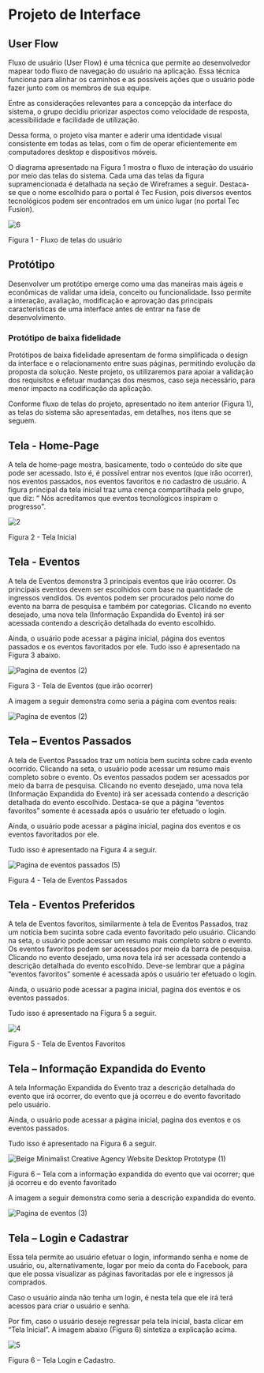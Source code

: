
# Projeto de Interface

## User Flow

Fluxo de usuário (User Flow) é uma técnica que permite ao desenvolvedor mapear todo fluxo de navegação do usuário na aplicação. Essa técnica funciona para alinhar os caminhos e as possíveis ações que o usuário pode fazer junto com os membros de sua equipe.

Entre as considerações relevantes para a concepção da interface do sistema, o grupo decidiu priorizar aspectos como velocidade de resposta, acessibilidade e facilidade de utilização. 

Dessa forma, o projeto visa manter e aderir uma identidade visual consistente em todas as telas, com o fim de operar eficientemente em computadores desktop e dispositivos móveis.

O diagrama apresentado na Figura 1 mostra o fluxo de interação do usuário por meio das telas do sistema. Cada uma das telas da figura supramencionada é detalhada na seção de Wireframes a seguir. Destaca-se que o nome escolhido para o portal é Tec Fusion, pois diversos eventos tecnológicos podem ser encontrados em um único lugar (no portal Tec Fusion). 

![6](https://github.com/ICEI-PUC-Minas-PMV-ADS/pmv-ads-2023-2-e1-proj-web-t11-pmv-ads-2023-2-e1-proj-vendaingressos/assets/145787867/14842d7d-9f68-4102-9c32-82e673030267)

Figura 1 - Fluxo de telas do usuário

## Protótipo

Desenvolver um protótipo emerge como uma das maneiras mais ágeis e econômicas de validar uma ideia, conceito ou funcionalidade. Isso permite a interação, avaliação, modificação e aprovação das principais características de uma interface antes de entrar na fase de desenvolvimento. 

### Protótipo de baixa fidelidade

Protótipos de baixa fidelidade apresentam de forma simplificada o design da interface e o relacionamento entre suas páginas, permitindo evolução da proposta da solução. Neste projeto, os utilizaremos para apoiar a validação dos requisitos e efetuar mudanças dos mesmos, caso seja necessário, para menor impacto na codificação da aplicação.

Conforme fluxo de telas do projeto, apresentado no item anterior (Figura 1), as telas do sistema são apresentadas, em detalhes, nos itens que se seguem.

## Tela - Home-Page
A tela de home-page mostra, basicamente, todo o conteúdo do site que pode ser acessado. Isto é, é possível entrar nos eventos (que irão ocorrer), nos eventos passados, nos eventos favoritos e no cadastro de usuário.
A figura principal da tela inicial traz uma crença compartilhada pelo grupo, que diz: “ Nós acreditamos que eventos tecnológicos inspiram o progresso".

![2](https://github.com/ICEI-PUC-Minas-PMV-ADS/pmv-ads-2023-2-e1-proj-web-t11-pmv-ads-2023-2-e1-proj-vendaingressos/assets/145787867/0b0a4135-e973-4d62-908c-a3ebcc2942ea)


Figura 2 - Tela Inicial

## Tela - Eventos
A tela de Eventos demonstra 3 principais eventos que irão ocorrer. Os principais eventos devem ser escolhidos com base na quantidade de ingressos vendidos. Os eventos podem ser procurados pelo nome do evento na barra de pesquisa e também por categorias. Clicando no evento desejado, uma nova tela (Informação Expandida do Evento) irá ser acessada contendo a descrição detalhada do evento escolhido.

Ainda, o usuário pode acessar a página inicial, página dos eventos passados e os eventos favoritados por ele. Tudo isso é apresentado na Figura 3 abaixo.

![Pagina de eventos (2)](https://github.com/ICEI-PUC-Minas-PMV-ADS/pmv-ads-2023-2-e1-proj-web-t11-pmv-ads-2023-2-e1-proj-vendaingressos/assets/83097575/0d2f8a9a-6d04-44f2-be2c-fef1ca2fe1d5)



Figura 3 - Tela de Eventos (que irão ocorrer)

A imagem a seguir demonstra como seria a página com eventos reais:

![Pagina de eventos (2)](https://github.com/ICEI-PUC-Minas-PMV-ADS/pmv-ads-2023-2-e1-proj-web-t11-pmv-ads-2023-2-e1-proj-vendaingressos/assets/145787867/724b162e-268c-4ebb-83d7-936f0d8263e8)


## Tela – Eventos Passados
A tela de Eventos Passados traz um notícia bem sucinta sobre cada evento ocorrido. Clicando na seta, o usuário pode acessar um resumo mais completo sobre o evento. Os eventos passados podem ser acessados por meio da barra de pesquisa. Clicando no evento desejado, uma nova tela (Informação Expandida do Evento) irá ser acessada contendo a descrição detalhada do evento escolhido. Destaca-se que a página “eventos favoritos” somente é acessada após o usuário ter efetuado o login.

Ainda, o usuário pode acessar a página inicial, pagina dos eventos e os eventos favoritados por ele.

Tudo isso é apresentado na Figura 4 a seguir.

![Pagina de eventos passados (5)](https://github.com/ICEI-PUC-Minas-PMV-ADS/pmv-ads-2023-2-e1-proj-web-t11-pmv-ads-2023-2-e1-proj-vendaingressos/assets/83097575/6ca6ad0a-842f-450c-8644-0699d89167d8)


Figura 4 - Tela de Eventos Passados

## Tela - Eventos Preferidos
A tela de Eventos favoritos, similarmente à tela de Eventos Passados, traz um notícia bem sucinta sobre cada evento favoritado pelo usuário. Clicando na seta, o usuário pode acessar um resumo mais completo sobre o evento. Os eventos favoritos podem ser acessados por meio da barra de pesquisa. Clicando no evento desejado, uma nova tela irá ser acessada contendo a descrição detalhada do evento escolhido. 
Deve-se lembrar que a página “eventos favoritos” somente é acessada após o usuário ter efetuado o login.


Ainda, o usuário pode acessar a pagina inicial, pagina dos eventos e os eventos passados.

Tudo isso é apresentado na Figura 5 a seguir.

![4](https://github.com/ICEI-PUC-Minas-PMV-ADS/pmv-ads-2023-2-e1-proj-web-t11-pmv-ads-2023-2-e1-proj-vendaingressos/assets/145787867/41dd1fed-a57f-47d2-bf70-ea62ba6f0fd2)


Figura 5 - Tela de Eventos Favoritos

## Tela – Informação Expandida do Evento
A tela Informação Expandida do Evento traz a descrição detalhada do evento que irá ocorrer, do evento que já ocorreu e do evento favoritado pelo usuário. 

Ainda, o usuário pode acessar a página inicial, pagina dos eventos e os eventos passados.

Tudo isso é apresentado na Figura 6 a seguir.

![Beige Minimalist Creative Agency Website Desktop Prototype (1)](https://github.com/ICEI-PUC-Minas-PMV-ADS/pmv-ads-2023-2-e1-proj-web-t11-pmv-ads-2023-2-e1-proj-vendaingressos/assets/145787867/872433cf-ea04-4984-bc5a-b8a1ac837b70)

Figura 6 – Tela com a informação expandida do evento que vai ocorrer; que já ocorreu e do evento favoritado

A imagem a seguir demonstra como seria a descrição expandida do evento.

![Pagina de eventos (3)](https://github.com/ICEI-PUC-Minas-PMV-ADS/pmv-ads-2023-2-e1-proj-web-t11-pmv-ads-2023-2-e1-proj-vendaingressos/assets/145787867/b27fa97e-379b-4bde-9283-47189f290cc8)


## Tela – Login e Cadastrar
Essa tela permite ao usuário efetuar o login, informando senha e nome de usuário, ou, alternativamente, logar por meio da conta do Facebook, para que ele possa visualizar as páginas favoritadas por ele e ingressos já comprados.

Caso o usuário ainda não tenha um login, é nesta tela que ele irá terá acessos para criar o usuário e senha.

Por fim, caso o usuário deseje regressar pela tela inicial, basta clicar em “Tela Inicial”.
A imagem abaixo (Figura 6) sintetiza a explicação acima.

![5](https://github.com/ICEI-PUC-Minas-PMV-ADS/pmv-ads-2023-2-e1-proj-web-t11-pmv-ads-2023-2-e1-proj-vendaingressos/assets/145787867/6ddba4e4-e262-473b-af34-16d08179cc5a)

Figura 6 – Tela Login e Cadastro.



